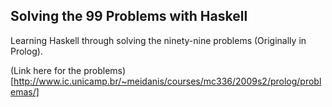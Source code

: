 ## Solving the 99 Problems with Haskell

Learning Haskell through solving the ninety-nine problems (Originally in Prolog).

(Link here for the problems)[http://www.ic.unicamp.br/~meidanis/courses/mc336/2009s2/prolog/problemas/]
